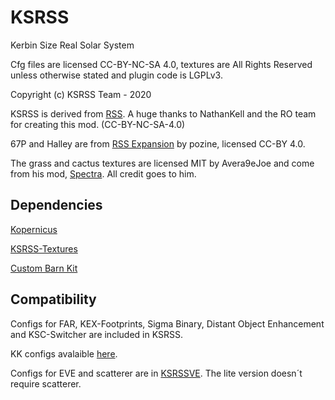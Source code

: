 # KSRSS

Kerbin Size Real Solar System

Cfg files are licensed CC-BY-NC-SA 4.0, textures are All Rights Reserved unless otherwise stated and plugin code is LGPLv3.

Copyright (c) KSRSS Team - 2020

KSRSS is derived from [RSS](https://forum.kerbalspaceprogram.com/index.php?/topic/177216-173-real-solar-system-v164-26-nov-2019/). A huge thanks to NathanKell and the RO team for creating this mod. (CC-BY-NC-SA-4.0)

67P and Halley are from [RSS Expansion](https://forum.kerbalspaceprogram.com/index.php?/topic/116275-105-rss-planets-moons-expanded-v0120-sedna-is-finally-here/) by pozine, licensed CC-BY 4.0. 

The grass and cactus textures are licensed MIT by Avera9eJoe and come from his mod, [Spectra](https://forum.kerbalspaceprogram.com/index.php?/topic/159443-16-spectra-v117-visual-compilation-1st-april-18/). All credit goes to him.

## Dependencies

[Kopernicus](https://github.com/Kopernicus/Kopernicus/releases/)

[KSRSS-Textures](https://github.com/KerbalFrench/KSRSS-Textures)

[Custom Barn Kit](https://forum.kerbalspaceprogram.com/index.php?/topic/109027-18x-custom-barn-kit-1120-19-october-2019-parachute-included/)

## Compatibility

Configs for FAR, KEX-Footprints, Sigma Binary, Distant Object Enhancement and KSC-Switcher are included in KSRSS.

KK configs avalaible [here](https://github.com/KerbalFrench/KK-KSRSS/releases).

Configs for EVE and scatterer are in [KSRSSVE](https://github.com/KerbalFrench/KSRSSVE/releases). The lite version doesn´t require scatterer.

